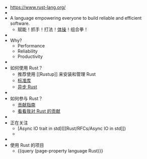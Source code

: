 - https://www.rust-lang.org/
-
- A language empowering everyone to build reliable and efficient software.
	- 赋能！抓手！打法！[体操](https://github.com/skyzh/type-exercise-in-rust)！组合拳！
-
- Why?
	- Performance
	- Reliability
	- Productivity
-
- 如何使用 Rust？
	- 推荐使用 [[Rustup]] 来安装和管理 Rust
	- [标准库]([[Rust/std]])
	- [异步 Rust]([[Rust/Async]])
-
- 如何参与 Rust？
	- [贡献指南]([[Rust/Contribute]])
	- [看看我对 Rust 的贡献](https://github.com/rust-lang/rust/commits?author=Xuanwo)
-
- 正在关注
	- [Async IO trait in std]([[Rust/RFCs/Async IO in std]])
	-
-
- 使用 Rust 的项目
	- {{query (page-property language Rust)}}